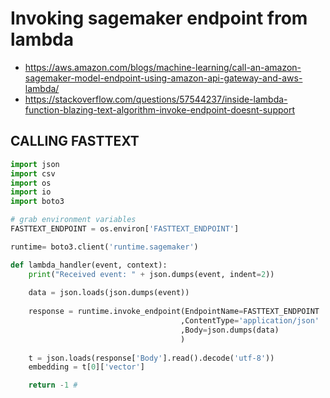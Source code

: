 # Invoking sagemaker endpoint from lambda

- https://aws.amazon.com/blogs/machine-learning/call-an-amazon-sagemaker-model-endpoint-using-amazon-api-gateway-and-aws-lambda/
- https://stackoverflow.com/questions/57544237/inside-lambda-function-blazing-text-algorithm-invoke-endpoint-doesnt-support


## CALLING FASTTEXT 

```py
import json
import csv
import os
import io
import boto3

# grab environment variables
FASTTEXT_ENDPOINT = os.environ['FASTTEXT_ENDPOINT']

runtime= boto3.client('runtime.sagemaker')

def lambda_handler(event, context):
    print("Received event: " + json.dumps(event, indent=2))
    
    data = json.loads(json.dumps(event))
   
    response = runtime.invoke_endpoint(EndpointName=FASTTEXT_ENDPOINT
                                      ,ContentType='application/json'
                                      ,Body=json.dumps(data)
                                      )
    
    t = json.loads(response['Body'].read().decode('utf-8'))
    embedding = t[0]['vector']

    return -1 # 
```
